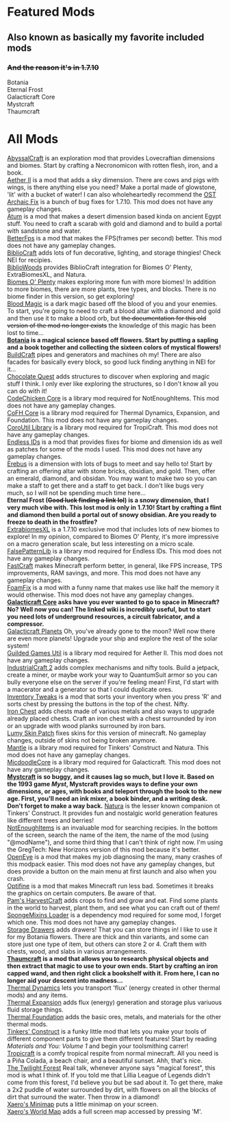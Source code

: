 # Featured Mods  
## Also known as basically my favorite included mods  
### ~~And the reason it's in 1.7.10~~  
Botania  
Eternal Frost  
Galacticraft Core  
Mystcraft  
Thaumcraft  

# All Mods  
[AbyssalCraft](https://abyssalcraft.fandom.com/wiki/AbyssalCraft_Wiki) is an exploration mod that provides Lovecraftian dimensions and biomes. Start by crafting a Necronomicon with rotten flesh, iron, and a book.  
[Aether II](https://www.curseforge.com/minecraft/mc-mods/aether-ii) is a mod that adds a sky dimension. There are cows and pigs with wings, is there anything else you need? Make a portal made of glowstone, 'lit' with a bucket of water! I can also wholeheartedly recommend the [OST](https://emilevankrieken.bandcamp.com/album/the-aether-ii-original-soundtrack)  
[Archaic Fix](https://github.com/embeddedt/ArchaicFix) is a bunch of bug fixes for 1.7.10. This mod does not have any gameplay changes.  
[Atum](https://www.curseforge.com/minecraft/mc-mods/atum) is a mod that makes a desert dimension based kinda on ancient Egypt stuff. You need to craft a scarab with gold and diamond and to build a portal with sandstone and water.  
[BetterFps](https://www.curseforge.com/minecraft/mc-mods/betterfps) is a mod that makes the FPS(frames per second) better. This mod does not have any gameplay changes.  
[BiblioCraft](https://www.bibliocraftmod.com/) adds lots of fun decorative, lighting, and storage thingies! Check NEI for recipies.  
[BiblioWoods](https://www.bibliocraftmod.com/bibliowoods-addons/) provides BiblioCraft integration for Biomes O' Plenty, ExtraBiomesXL, and Natura.  
[Biomes O' Plenty](https://biomesoplenty.fandom.com/wiki/Biomes_O%27_Plenty_Wiki) makes exploring more fun with more biomes! In addition to more biomes, there are more plants, tree types, and blocks. There is no biome finder in this version, so get exploring!  
[Blood Magic](https://www.curseforge.com/minecraft/mc-mods/blood-magic) is a dark magic based off the blood of you and your enemies. To start, you're going to need to craft a blood altar with a diamond and gold and then use it to make a blood orb, but ~~the documentation for this old version of the mod no longer exists~~ the knowledge of this magic has been lost to time...  
**[Botania](https://botaniamod.net/index.html) is a magical science based off flowers. Start by putting a sapling and a book together and collecting the sixteen colors of mystical flowers!**  
[BuildCraft](https://www.curseforge.com/minecraft/mc-mods/buildcraft) pipes and generators and machines oh my! There are also facades for basically every block, so good luck finding anything in NEI for it...  
[Chocolate Quest](https://www.curseforge.com/minecraft/mc-mods/cqrepoured) adds structures to discover when exploring and magic stuff I think. I only ever like exploring the structures, so I don't know all you can do with it!  
[CodeChicken Core](https://www.curseforge.com/minecraft/mc-mods/codechickencore) is a library mod required for NotEnoughItems. This mod does not have any gameplay changes.  
[CoFH Core](https://teamcofh.com/) is a library mod required for Thermal Dynamics, Expansion, and Foundation. This mod does not have any gameplay changes.  
[CoroUtil Library](https://coros.us/mods/coroutil) is a library mod required for TropiCraft. This mod does not have any gameplay changes.  
[Endless IDs](https://www.curseforge.com/minecraft/mc-mods/endlessids) is a mod that provides fixes for biome and dimension ids as well as patches for some of the mods I used. This mod does not have any gameplay changes.  
[Erebus](https://the-erebus.fandom.com/wiki/The_Erebus_Wiki) is a dimension with lots of bugs to meet and say hello to! Start by crafting an offering altar with stone bricks, obsidian, and gold. Then, offer an emerald, diamond, and obsidan. You may want to make two so you can make a staff to get there and a staff to get back. I don't like bugs very much, so I will not be spending much time here...  
**Eternal Frost (~~Good luck finding a link lol~~) is a snowy dimension, that I very much vibe with. This lost mod is only in 1.7.10! Start by crafting a flint and diamond then build a portal out of snowy obsidian. Are you ready to freeze to death in the frostfire?**  
[ExtrabiomesXL](https://www.curseforge.com/minecraft/mc-mods/extrabiomesxl) is a 1.7.10 exclusive mod that includes lots of new biomes to explore! In my opinion, compared to Biomes O' Plenty, it's more impressive on a macro generation scale, but less interesting on a micro scale.  
[FalsePatternLib](https://github.com/FalsePattern/FalsePatternLib) is a library mod required for Endless IDs. This mod does not have any gameplay changes.  
[FastCraft](https://www.curseforge.com/minecraft/mc-mods/fastcraft) makes Minecraft perform better, in general, like FPS increase, TPS improvements, RAM savings, and more. This mod does not have any gameplay changes.  
[FoamFix](https://www.curseforge.com/minecraft/mc-mods/foamfix-optimization-mod) is a mod with a funny name that makes use like half the memory it would otherwise. This mod does not have any gameplay changes.  
**[Galacticraft Core](https://wiki.micdoodle8.com/wiki/Galacticraft) asks have you ever wanted to go to space in Minecraft? No? Well now you can! The linked wiki is incredibly useful, but to start you need lots of underground resources, a circuit fabricator, and a compressor.**   
[Galacticraft Planets](https://wiki.micdoodle8.com/wiki/Galacticraft) Oh, you've already gone to the moon? Well now there are even more planets! Upgrade your ship and explore the rest of the solar system!  
[Guilded Games Util](https://www.curseforge.com/minecraft/mc-mods/gilded-games-util?gameCategorySlug=mc-mods&projectID=228114) is a library mod required for Aether II. This mod does not have any gameplay changes.  
[IndustrialCraft 2](https://wiki.industrial-craft.net/index.php?title=Main_Page) adds complex mechanisms and nifty tools. Build a jetpack, create a miner, or maybe work your way to QuantumSuit armor so you can bully everyone else on the server if you're feeling mean! First, I'd start with a macerator and a generator so that I could duplicate ores.   
[Inventory Tweaks](https://www.curseforge.com/minecraft/mc-mods/inventory-tweaks) is a mod that sorts your inventory when you press 'R' and sorts chest by pressing the buttons in the top of the chest. Nifty.  
[Iron Chest](https://www.curseforge.com/minecraft/mc-mods/iron-chests) adds chests made of various metals and also ways to upgrade already placed chests. Craft an iron chest with a chest surrounded by iron or an upgrade with wood planks surrouned by iron bars.  
[Lumy Skin Patch](https://www.curseforge.com/minecraft/mc-mods/lumy-skin-patch) fixes skins for this version of minecraft. No gameplay changes, outside of skins not being broken anymore.  
[Mantle](https://www.curseforge.com/minecraft/mc-mods/mantle) is a library mod required for Tinkers' Construct and Natura. This mod does not have any gameplay changes.  
[MicdoodleCore](https://micdoodle8.com/) is a library mod required for Galacticraft. This mod does not have any gameplay changes.  
**[Mystcraft](http://wiki.mystcraft.xcompwiz.com/Main_Page) is so buggy, and it causes lag so much, but I love it. Based on the 1993 game *Myst*, Mystcraft provides ways to define your own dimensions, or ages, with books and teleport through the book to the new age. First, you'll need an ink mixer, a book binder, and a writing desk. Don't forget to make a way back.**
[Natura](https://www.curseforge.com/minecraft/mc-mods/natura) is the lesser known companion ot Tinkers' Construct. It provides fun and nostalgic world generation features like different trees and berries!  
[NotEnoughItems](https://www.curseforge.com/minecraft/mc-mods/notenoughitems-gtnh) is an invaluable mod for searching recipies. In the bottom of the screen, search the name of the item, the name of the mod (using "@modName"), and some third thing that I can't think of right now. I'm using the GregTech: New Horizons version of this mod because it's better.  
[OpenEye](https://openeye.openmods.info/) is a mod that makes my job diagnosing the many, many crashes of this modpack easier. This mod does not have any gameplay changes, but does provide a button on the main menu at first launch and also when you crash.   
[Optifine](https://optifine.net/home) is a mod that makes Minecraft run less bad. Sometimes it breaks the graphics on certain computers. Be aware of that.   
[Pam's HarvestCraft](https://www.curseforge.com/minecraft/mc-mods/pams-harvestcraft) adds crops to find and grow and eat. Find some plants in the world to harvest, plant them, and see what you can craft out of them!  
[SpongeMixins Loader](https://modrinth.com/mod/spongemixin1710/) is a dependency mod required for some mod, I forget which one. This mod does not have any gameplay changes.  
[Storage Drawers](https://www.curseforge.com/minecraft/mc-mods/storage-drawers) adds drawers! That you can store things in! I like to use it for my Botania flowers. There are thick and thin variants, and some can store just one type of item, but others can store 2 or 4. Craft them with chests, wood, and slabs in various arrangements.  
**[Thaumcraft](https://www.curseforge.com/minecraft/mc-mods/thaumcraft) is a mod that allows you to research physical objects and then extract that magic to use to your own ends. Start by crafting an iron capped wand, and then right click a bookshelf with it. From here, I can no longer aid your descent into madness...**  
[Thermal Dynamics](https://teamcofh.com/) lets you transport 'flux' (energy created in other thermal mods) and any items.  
[Thermal Expansion](https://teamcofh.com/) adds flux (energy) generation and storage plus variuous fluid storage things.  
[Thermal Foundation](https://teamcofh.com/) adds the basic ores, metals, and materials for the other thermal mods.  
[Tinkers' Construct](https://www.curseforge.com/minecraft/mc-mods/tinkers-construct) is a funky little mod that lets you make your tools of different component parts to give them different features! Start by reading *Materials and You: Volume 1* and begin your toolsmithing carrer!  
[Tropicraft](https://www.curseforge.com/minecraft/mc-mods/tropicraft/) is a comfy tropical respite from normal minecraft. All you need is a Piña Colada, a beach chair, and a beautiful sunset. Ahh, that's nice.   
[The Twilight Forest](http://benimatic.com/tfwiki/index.php?title=Main_Page) Real talk, whenever anyone says "magical forest", this mod is what I think of. If you told me that Lillia League of Legends didn't come from this forest, I'd believe you but be sad about it. To get there, make a 2x2 puddle of water surrounded by dirt, with flowers on all the blocks of dirt that surround the water. Then throw in a diamond!  
[Xaero's Minimap](https://www.curseforge.com/minecraft/mc-mods/xaeros-minimap) puts a little minimap on your screen.  
[Xaero's World Map](https://www.curseforge.com/minecraft/mc-mods/xaeros-world-map) adds a full screen map accessed by pressing 'M'.
